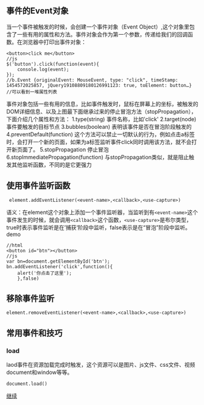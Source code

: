 ## 事件的Event对象
当一个事件被触发的时候，会创建一个事件对象（Event Object）,这个对象里包含了一些有用的属性和方法。事件对象会作为第一个参数，传递给我们的回调函数。在浏览器中打印出事件对象：
```
<button>click me</button>
//js
$('button').click(function(event){
    console.log(event);
});
//b.Event {originalEvent: MouseEvent, type: "click", timeStamp: 1454572025857, jQuery19108809180126991123: true, toElement: button…}
//可以看到一堆属性列表
```
事件对象包括一些有用的信息，比如事件触发时，鼠标在屏幕上的坐标，被触发的DOM详细信息、以及上图最下面继承过来的停止冒泡方法（stopPropagation），下面介绍几个属性和方法：
1.type(string)
事件名称，比如'click'
2.target(node)
事件要触发的目标节点
3.bubbles(boolean)
表明该事件是否在冒泡阶段触发的
4.preventDefault(function)
这个方法可以禁止一切默认的行为，例如点击a标签时，会打开一个新的页面，如果为a标签监听事件click同时调用该方法，就不会打开新页面了。
5.stopPropagation
停止冒泡
6.stopImmediatePropagation(function)
与stopPropagation类似，就是阻止触发其他监听函数，不同的是它更强力
## 使用事件监听函数
```
 element.addEventListener(<event-name>,<callback>,<use-capture>) 
```
语义：在element这个对象上添加一个事件监听器，当监听到有`<event-name>`这个事件发生的时候，就会调用`<callback>`这个函数，`<use-capture>`是布尔类型，true时表示事件监听是在’捕获‘阶段中监听，false表示是在“冒泡”阶段中监听。
demo
```
//html 
<button id="btn"></button>
//js
var bn=document.getElementById('btn');
bn.addEventListener('click',function(){
    alert('你点击了这里');
    },false)
```
## 移除事件监听
```
element.removeEventListener(<event-name>,<callback>,<use-capture>)
```
## 常用事件和技巧
### load
laod事件在资源加载完成时触发，这个资源可以是图片、js文件、css文件、视频document和window等等。
```
document.load()
```
[继续](http://top.css88.com/archives/662#target(node))